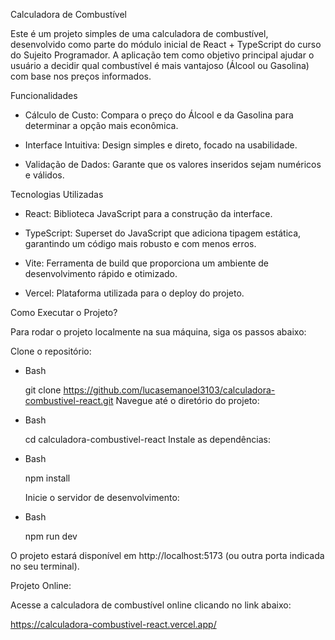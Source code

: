 Calculadora de Combustível

Este é um projeto simples de uma calculadora de combustível, desenvolvido como parte do módulo inicial de React + TypeScript do curso do Sujeito Programador.
A aplicação tem como objetivo principal ajudar o usuário a decidir qual combustível é mais vantajoso (Álcool ou Gasolina) com base nos preços informados.

Funcionalidades
 - Cálculo de Custo: Compara o preço do Álcool e da Gasolina para determinar a opção mais econômica.

 - Interface Intuitiva: Design simples e direto, focado na usabilidade.

 - Validação de Dados: Garante que os valores inseridos sejam numéricos e válidos.

Tecnologias Utilizadas
 - React: Biblioteca JavaScript para a construção da interface.

 - TypeScript: Superset do JavaScript que adiciona tipagem estática, garantindo um código mais robusto e com menos erros.

 - Vite: Ferramenta de build que proporciona um ambiente de desenvolvimento rápido e otimizado.

 - Vercel: Plataforma utilizada para o deploy do projeto.

Como Executar o Projeto?

Para rodar o projeto localmente na sua máquina, siga os passos abaixo:

Clone o repositório:

- Bash

  git clone https://github.com/lucasemanoel3103/calculadora-combustivel-react.git
  Navegue até o diretório do projeto:

- Bash

  cd calculadora-combustivel-react
  Instale as dependências:

- Bash

  npm install
  
  Inicie o servidor de desenvolvimento:

- Bash

  npm run dev

 O projeto estará disponível em http://localhost:5173 (ou outra porta indicada no seu terminal).

 Projeto Online:
 
  Acesse a calculadora de combustível online clicando no link abaixo:

  https://calculadora-combustivel-react.vercel.app/

